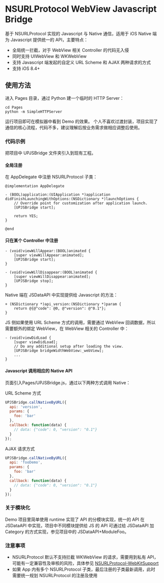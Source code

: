 # NSURLProtocol WebView Javascript Bridge

基于 NSURLProtocol 实现的 Javascript 与 Native 通信，适用于 iOS Native 端为 Javascript 提供统一的 API，主要特点：

- 全局统一拦截，对于 WebView 相关 Controller 的代码无入侵
- 同时支持 UIWebView 和 WKWebView
- 支持 Javascript 端发起的自定义 URL Scheme 和 AJAX 两种请求的方式
- 支持 iOS 8.4+

## 使用方法

进入 Pages 目录，通过 Python 建一个临时的 HTTP Server：
```shell
cd Pages
python -m SimpleHTTPServer
```

运行项目即可在模拟器中看到 Demo 的效果。
个人不喜欢过渡封装，项目实现了通信的核心流程，代码不多，建议理解后按业务需求做相应调整后使用。

### 代码示例

把项目中 UPJSBridge 文件夹引入到现有工程。

#### 全局注册
在 AppDelegate 中注册 NSURLProtocol 子类：
```objc
@implementation AppDelegate

- (BOOL)application:(UIApplication *)application didFinishLaunchingWithOptions:(NSDictionary *)launchOptions {
    // Override point for customization after application launch.
    [UPJSBridge start];
    
    return YES;
}

@end
```
#### 只在某个 Controller 中注册
```objc
- (void)viewWillAppear:(BOOL)animated {
    [super viewWillAppear:animated];
    [UPJSBridge start];
}

- (void)viewWillDisappear:(BOOL)animated {
    [super viewWillDisappear:animated];
    [UPJSBridge stop];
}
```

Native 端在 JSDataAPI 中实现提供给 Javascript 的方法：
```objc
+ (NSDictionary *)api_version:(NSDictionary *)param {
    return @{@"code": @0, @"version": @"0.1"};
}
```

JS 侧如果使用 URL Scheme 方式的调用，需要通过 WebView 回调数据，所以需要额外的绑定 WebView，在 WebView 相关的 Controller 中：
```objc
- (void)viewDidLoad {
    [super viewDidLoad];
    // Do any additional setup after loading the view.
    [UPJSBridge bridgeWidthWebView:_webView];
	...
}
```

#### Javascript 调用相应的 Native API

页面引入Pages/UPJSBridge.js，通过以下两种方式调用 Native：

URL Scheme 方式
```javascript
UPJSBridge.callNativeByURL({
  api: 'version',
  params: {
    foo: 'bar'
  },
  callback: function(data) {
    // data: {"code": 0, "version": "0.1"}
  }
});
```
AJAX 请求方式
```javascript
UPJSBridge.callNativeByURL({
  api: 'fooDemo',
  params: {
    foo: 'bar'
  },
  callback: function(data) {
    // data: {"code": 0, "version": "0.1"}
  }
});
```

### 关于模块化
Demo 项目里简单使用 runtime 实现了 API 的分模块实现，统一的 API 在 JSDataAPI 中实现，项目中不同模块提供给 JS 的 API 可通过给 JSDataAPI 加 Category 的方式实现，参见项目中的 JSDataAPI+ModuleFoo。

### 注意事项
* NSURLProtocol 默认不支持拦截 WKWebView 的请求，需要用到私有 API，可能有一定兼容性及审核的风险，具体参见 [NSURLProtocol-WebKitSupport](https://github.com/yeatse/NSURLProtocol-WebKitSupport)
* 如果 App 内有多个 NSURLProtocol 子类，最后注册的子类最新调用，此时需要统一规划 NSURLProtocol 的注册及使用
